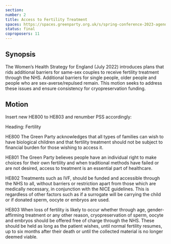 ```yaml
---
section:
number: 2
title: Access to Fertility Treatment
spaces: https://spaces.greenparty.org.uk/s/spring-conference-2023-agenda-forum/?contentId=120057
status: final
coproposers: 11
---
```

## Synopsis
The Women’s Health Strategy for England (July 2022) introduces plans that rids additional barriers for same-sex couples to receive fertility treatment through the NHS. Additional barriers for single people, older people and people who are sex-averse/repulsed remain. This motion seeks to address these issues and ensure consistency for cryopreservation funding.

## Motion
Insert new HE800 to HE803 and renumber PSS accordingly:

Heading: Fertility

HE800 The Green Party acknowledges that all types of families can wish to have biological children and that fertility treatment should not be subject to financial burden for those wishing to access it.

HE801 The Green Party believes people have an individual right to make choices for their own fertility and when traditional methods have failed or are not desired, access to treatment is an essential part of healthcare.

HE802 Treatments such as IVF, should be funded and accessible through the NHS to all, without barriers or restriction apart from those which are medically necessary, in conjunction with the NICE guidelines. This is regardless of other factors such as if a surrogate will be carrying the child or if donated sperm, oocyte or embryos are used.

HE803 When loss of fertility is likely to occur whether through age, gender-affirming treatment or any other reason, cryopreservation of sperm, oocyte and embryos should be offered free of charge through the NHS. These should be held as long as the patient wishes, until normal fertility resumes, up to six months after their death or until the collected material is no longer deemed viable.
